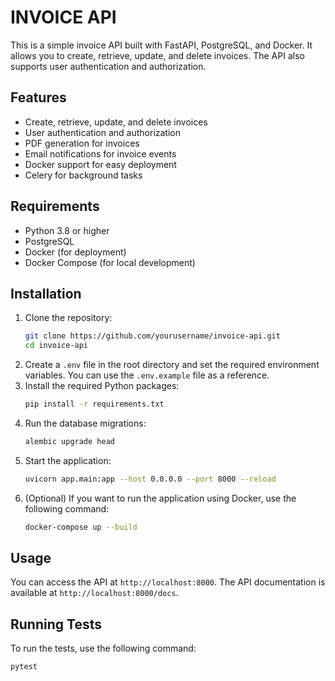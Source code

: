 # INVOICE API

This is a simple invoice API built with FastAPI, PostgreSQL, and Docker. It allows you to create, retrieve, update, and delete invoices. The API also supports user authentication and authorization.

## Features
- Create, retrieve, update, and delete invoices
- User authentication and authorization
- PDF generation for invoices
- Email notifications for invoice events
- Docker support for easy deployment
- Celery for background tasks

## Requirements
- Python 3.8 or higher
- PostgreSQL
- Docker (for deployment)
- Docker Compose (for local development)

## Installation
1. Clone the repository:
   ```bash
   git clone https://github.com/yourusername/invoice-api.git
   cd invoice-api
   ```
2. Create a `.env` file in the root directory and set the required environment variables. You can use the `.env.example` file as a reference.
3. Install the required Python packages:
   ```bash
   pip install -r requirements.txt
   ```
4. Run the database migrations:
   ```bash
   alembic upgrade head
   ```
5. Start the application:
   ```bash
   uvicorn app.main:app --host 0.0.0.0 --port 8000 --reload
   ```
6. (Optional) If you want to run the application using Docker, use the following command:
   ```bash
   docker-compose up --build
   ```   

## Usage
You can access the API at `http://localhost:8000`. The API documentation is available at `http://localhost:8000/docs`.

## Running Tests
To run the tests, use the following command:
```bash
pytest
```

